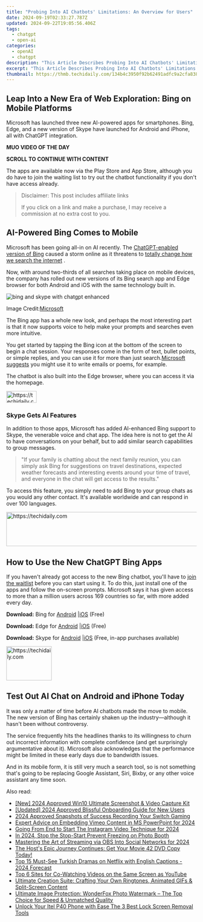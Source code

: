 ```yaml
---
title: "Probing Into AI Chatbots' Limitations: An Overview for Users"
date: 2024-09-19T02:33:27.787Z
updated: 2024-09-22T19:05:56.406Z
tags:
  - chatgpt
  - open-ai
categories:
  - openAI
  - chatgpt
description: "This Article Describes Probing Into AI Chatbots' Limitations: An Overview for Users"
excerpt: "This Article Describes Probing Into AI Chatbots' Limitations: An Overview for Users"
thumbnail: https://thmb.techidaily.com/134b4c3950f92b62491adfc9a2cfa838e49057f0eead8f917808b4db67b3f9f1.jpg
---
```


## Leap Into a New Era of Web Exploration: Bing on Mobile Platforms

 Microsoft has launched three new AI-powered apps for smartphones. Bing, Edge, and a new version of Skype have launched for Android and iPhone, all with ChatGPT integration.

 **MUO VIDEO OF THE DAY**

 **SCROLL TO CONTINUE WITH CONTENT**

 The apps are available now via the Play Store and App Store, although you do have to join the waiting list to try out the chatbot functionality if you don't have access already.

>  Disclaimer: This post includes affiliate links
>
>  If you click on a link and make a purchase, I may receive a commission at no extra cost to you.
>

## AI-Powered Bing Comes to Mobile

 Microsoft has been going all-in on AI recently. The [ChatGPT-enabled version of Bing](https://www.makeuseof.com/microsoft-bing-gets-chatgpt-ai/) caused a storm online as it threatens to [totally change how we search the internet](https://www.makeuseof.com/is-chatgpt-search-engine-threat/) .

 Now, with around two-thirds of all searches taking place on mobile devices, the company has rolled out new versions of its Bing search app and Edge browser for both Android and iOS with the same technology built in.

![bing and skype with chatgpt enhanced](https://static1.makeuseofimages.com/wordpress/wp-content/uploads/2023/02/bing-and-skype-with-chatgpt-enhanced.jpg)

 Image Credit:[Microsoft](https://blogs.microsoft.com/blog/2023/02/22/the-new-bing-preview-experience-arrives-on-bing-and-edge-mobile-apps-introducing-bing-now-in-skype/)

 The Bing app has a whole new look, and perhaps the most interesting part is that it now supports voice to help make your prompts and searches even more intuitive.

 You get started by tapping the Bing icon at the bottom of the screen to begin a chat session. Your responses come in the form of text, bullet points, or simple replies, and you can use it for more than just search.[Microsoft suggests](https://blogs.microsoft.com/blog/2023/02/22/the-new-bing-preview-experience-arrives-on-bing-and-edge-mobile-apps-introducing-bing-now-in-skype/) you might use it to write emails or poems, for example.

 The chatbot is also built into the Edge browser, where you can access it via the homepage.

<!-- affiliate ads begin -->
<a href="https://25home.pxf.io/c/5597632/2148634/16836" target="_top" id="2148634">
  <img src="//a.impactradius-go.com/display-ad/16836-2148634" border="0" alt="https://techidaily.com" width="80" height="31"/>
</a>
<img height="0" width="0" src="https://25home.pxf.io/i/5597632/2148634/16836" style="position:absolute;visibility:hidden;" border="0" />
<!-- affiliate ads end -->

### Skype Gets AI Features

 In addition to those apps, Microsoft has added AI-enhanced Bing support to Skype, the venerable voice and chat app. The idea here is not to get the AI to have conversations on your behalf, but to add similar search capabilities to group messages.

> "If your family is chatting about the next family reunion, you can simply ask Bing for suggestions on travel destinations, expected weather forecasts and interesting events around your time of travel, and everyone in the chat will get access to the results."

 To access this feature, you simply need to add Bing to your group chats as you would any other contact. It's available worldwide and can respond in over 100 languages.

<!-- affiliate ads begin -->
<a href="https://appsumo.8odi.net/c/5597632/2043662/7443" target="_top" id="2043662">
  <img src="//a.impactradius-go.com/display-ad/7443-2043662" border="0" alt="https://techidaily.com" width="728" height="90"/>
</a>
<img height="0" width="0" src="https://appsumo.8odi.net/i/5597632/2043662/7443" style="position:absolute;visibility:hidden;" border="0" />
<!-- affiliate ads end -->

## How to Use the New ChatGPT Bing Apps

 If you haven't already got access to the new Bing chatbot, you'll have to [join the waitlist](https://www.makeuseof.com/try-bing-ai-powered-search-engine/) before you can start using it. To do this, just install one of the apps and follow the on-screen prompts. Microsoft says it has given access to more than a million users across 169 countries so far, with more added every day.

**Download:** Bing for [Android](https://www.anrdoezrs.net/links/7251228/type/dlg/sid/UUmuoUeUpU2022079/https://play.google.com/store/apps/details?id=com.microsoft.bing) |[iOS](https://apps.apple.com/us/app/microsoft-bing-search/id345323231) (Free)

**Download:** Edge for [Android](https://www.anrdoezrs.net/links/7251228/type/dlg/sid/UUmuoUeUpU2022079/https://play.google.com/store/apps/details?id=com.microsoft.emmx) |[iOS](https://apps.apple.com/us/app/microsoft-edge-web-browser/id1288723196) (Free)

**Download:** Skype for [Android](https://www.anrdoezrs.net/links/7251228/type/dlg/sid/UUmuoUeUpU2022079/https://play.google.com/store/apps/details?id=com.skype.raider) |[iOS](https://apps.apple.com/us/app/skype/id304878510) (Free, in-app purchases available)

<!-- affiliate ads begin -->
<a href="https://bluettifr.pxf.io/c/5597632/2145079/17095" target="_top" id="2145079">
  <img src="//a.impactradius-go.com/display-ad/17095-2145079" border="0" alt="https://techidaily.com" width="120" height="90"/>
</a>
<img height="0" width="0" src="https://bluettifr.pxf.io/i/5597632/2145079/17095" style="position:absolute;visibility:hidden;" border="0" />
<!-- affiliate ads end -->

## Test Out AI Chat on Android and iPhone Today

 It was only a matter of time before AI chatbots made the move to mobile. The new version of Bing has certainly shaken up the industry—although it hasn't been without controversy.

 The service frequently hits the headlines thanks to its willingness to churn out incorrect information with complete confidence (and get surprisingly argumentative about it). Microsoft also acknowledges that the performance might be limited in these early days due to bandwidth issues.

 And in its mobile form, it is still very much a search tool, so is not something that's going to be replacing Google Assistant, Siri, Bixby, or any other voice assistant any time soon.

<ins class="adsbygoogle"
     style="display:block"
     data-ad-format="autorelaxed"
     data-ad-client="ca-pub-7571918770474297"
     data-ad-slot="1223367746"></ins>

<ins class="adsbygoogle"
     style="display:block"
     data-ad-client="ca-pub-7571918770474297"
     data-ad-slot="8358498916"
     data-ad-format="auto"
     data-full-width-responsive="true"></ins>

<span class="atpl-alsoreadstyle">Also read:</span>
<div><ul>
<li><a href="https://visual-screen-recording.techidaily.com/new-2024-approved-win10-ultimate-screenshot-and-video-capture-kit/"><u>[New] 2024 Approved Win10 Ultimate Screenshot & Video Capture Kit</u></a></li>
<li><a href="https://fox-links.techidaily.com/updated-2024-approved-blissful-onboarding-guide-for-new-users/"><u>[Updated] 2024 Approved Blissful Onboarding Guide for New Users</u></a></li>
<li><a href="https://screen-capture.techidaily.com/2024-approved-snapshots-of-success-recording-your-switch-gaming/"><u>2024 Approved Snapshots of Success Recording Your Switch Gaming</u></a></li>
<li><a href="https://vimeo-videos.techidaily.com/expert-advice-on-embedding-vimeo-content-in-ms-powerpoint-for-2024/"><u>Expert Advice on Embedding Vimeo Content in MS PowerPoint for 2024</u></a></li>
<li><a href="https://instagram-video-recordings.techidaily.com/going-from-end-to-start-the-instagram-video-technique-for-2024/"><u>Going From End to Start The Instagram Video Technique for 2024</u></a></li>
<li><a href="https://fox-access.techidaily.com/in-2024-stop-the-stop-start-prevent-freezing-on-photo-booth/"><u>In 2024, Stop the Stop-Start Prevent Freezing on Photo Booth</u></a></li>
<li><a href="https://video-screen-grab.techidaily.com/mastering-the-art-of-streaming-via-obs-into-social-networks-for-2024/"><u>Mastering the Art of Streaming via OBS Into Social Networks for 2024</u></a></li>
<li><a href="https://tech-revival.techidaily.com/the-hosts-epic-journey-continues-get-your-movie-42-dvd-copy-today/"><u>The Host's Epic Journey Continues: Get Your Movie 42 DVD Copy Today!</u></a></li>
<li><a href="https://tech-revival.techidaily.com/top-15-must-see-turkish-dramas-on-netflix-with-english-captions-2024-forecast/"><u>Top 15 Must-See Turkish Dramas on Netflix with English Captions - 2024 Forecast</u></a></li>
<li><a href="https://tech-revival.techidaily.com/top-6-sites-for-co-watching-videos-on-the-same-screen-as-youtube/"><u>Top 6 Sites for Co-Watching Videos on the Same Screen as YouTube</u></a></li>
<li><a href="https://tech-revival.techidaily.com/ultimate-creation-suite-crafting-your-own-ringtones-animated-gifs-and-split-screen-content/"><u>Ultimate Creation Suite: Crafting Your Own Ringtones, Animated GIFs & Split-Screen Content</u></a></li>
<li><a href="https://tech-revival.techidaily.com/ultimate-image-protection-wonderfox-photo-watermark-the-top-choice-for-speed-and-unmatched-quality/"><u>Ultimate Image Protection: WonderFox Photo Watermark – The Top Choice for Speed & Unmatched Quality</u></a></li>
<li><a href="https://unlock-android.techidaily.com/unlock-your-itel-p40-phone-with-ease-the-3-best-lock-screen-removal-tools-by-drfone-android/"><u>Unlock Your Itel P40 Phone with Ease The 3 Best Lock Screen Removal Tools</u></a></li>
</ul></div>


